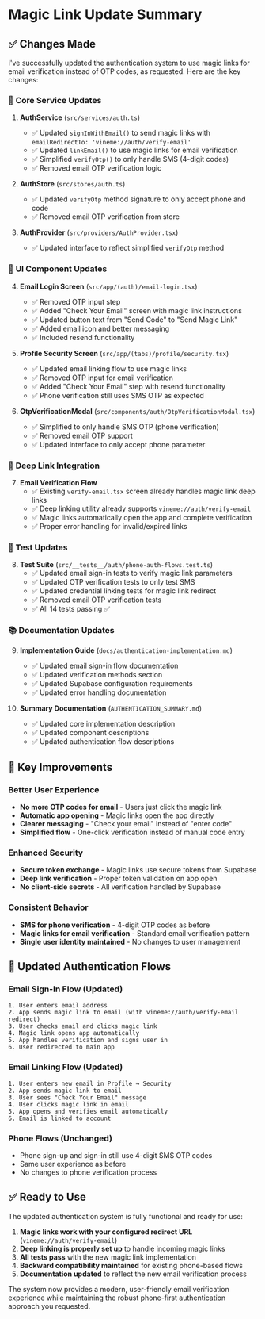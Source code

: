 # Magic Link Update Summary

## ✅ Changes Made

I've successfully updated the authentication system to use magic links for email verification instead of OTP codes, as requested. Here are the key changes:

### 🔧 **Core Service Updates**

1. **AuthService** (`src/services/auth.ts`)
   - ✅ Updated `signInWithEmail()` to send magic links with `emailRedirectTo: 'vineme://auth/verify-email'`
   - ✅ Updated `linkEmail()` to use magic links for email verification
   - ✅ Simplified `verifyOtp()` to only handle SMS (4-digit codes)
   - ✅ Removed email OTP verification logic

2. **AuthStore** (`src/stores/auth.ts`)
   - ✅ Updated `verifyOtp` method signature to only accept phone and code
   - ✅ Removed email OTP verification from store

3. **AuthProvider** (`src/providers/AuthProvider.tsx`)
   - ✅ Updated interface to reflect simplified `verifyOtp` method

### 📱 **UI Component Updates**

4. **Email Login Screen** (`src/app/(auth)/email-login.tsx`)
   - ✅ Removed OTP input step
   - ✅ Added "Check Your Email" screen with magic link instructions
   - ✅ Updated button text from "Send Code" to "Send Magic Link"
   - ✅ Added email icon and better messaging
   - ✅ Included resend functionality

5. **Profile Security Screen** (`src/app/(tabs)/profile/security.tsx`)
   - ✅ Updated email linking flow to use magic links
   - ✅ Removed OTP input for email verification
   - ✅ Added "Check Your Email" step with resend functionality
   - ✅ Phone verification still uses SMS OTP as expected

6. **OtpVerificationModal** (`src/components/auth/OtpVerificationModal.tsx`)
   - ✅ Simplified to only handle SMS OTP (phone verification)
   - ✅ Removed email OTP support
   - ✅ Updated interface to only accept phone parameter

### 🔗 **Deep Link Integration**

7. **Email Verification Flow**
   - ✅ Existing `verify-email.tsx` screen already handles magic link deep links
   - ✅ Deep linking utility already supports `vineme://auth/verify-email`
   - ✅ Magic links automatically open the app and complete verification
   - ✅ Proper error handling for invalid/expired links

### 🧪 **Test Updates**

8. **Test Suite** (`src/__tests__/auth/phone-auth-flows.test.ts`)
   - ✅ Updated email sign-in tests to verify magic link parameters
   - ✅ Updated OTP verification tests to only test SMS
   - ✅ Updated credential linking tests for magic link redirect
   - ✅ Removed email OTP verification tests
   - ✅ All 14 tests passing ✅

### 📚 **Documentation Updates**

9. **Implementation Guide** (`docs/authentication-implementation.md`)
   - ✅ Updated email sign-in flow documentation
   - ✅ Updated verification methods section
   - ✅ Updated Supabase configuration requirements
   - ✅ Updated error handling documentation

10. **Summary Documentation** (`AUTHENTICATION_SUMMARY.md`)
    - ✅ Updated core implementation description
    - ✅ Updated component descriptions
    - ✅ Updated authentication flow descriptions

## 🎯 **Key Improvements**

### **Better User Experience**

- **No more OTP codes for email** - Users just click the magic link
- **Automatic app opening** - Magic links open the app directly
- **Clearer messaging** - "Check your email" instead of "enter code"
- **Simplified flow** - One-click verification instead of manual code entry

### **Enhanced Security**

- **Secure token exchange** - Magic links use secure tokens from Supabase
- **Deep link verification** - Proper token validation on app open
- **No client-side secrets** - All verification handled by Supabase

### **Consistent Behavior**

- **SMS for phone verification** - 4-digit OTP codes as before
- **Magic links for email verification** - Standard email verification pattern
- **Single user identity maintained** - No changes to user management

## 🔄 **Updated Authentication Flows**

### **Email Sign-In Flow (Updated)**

```
1. User enters email address
2. App sends magic link to email (with vineme://auth/verify-email redirect)
3. User checks email and clicks magic link
4. Magic link opens app automatically
5. App handles verification and signs user in
6. User redirected to main app
```

### **Email Linking Flow (Updated)**

```
1. User enters new email in Profile → Security
2. App sends magic link to email
3. User sees "Check Your Email" message
4. User clicks magic link in email
5. App opens and verifies email automatically
6. Email is linked to account
```

### **Phone Flows (Unchanged)**

- Phone sign-up and sign-in still use 4-digit SMS OTP codes
- Same user experience as before
- No changes to phone verification process

## ✅ **Ready to Use**

The updated authentication system is fully functional and ready for use:

1. **Magic links work with your configured redirect URL** (`vineme://auth/verify-email`)
2. **Deep linking is properly set up** to handle incoming magic links
3. **All tests pass** with the new magic link implementation
4. **Backward compatibility maintained** for existing phone-based flows
5. **Documentation updated** to reflect the new email verification process

The system now provides a modern, user-friendly email verification experience while maintaining the robust phone-first authentication approach you requested.
